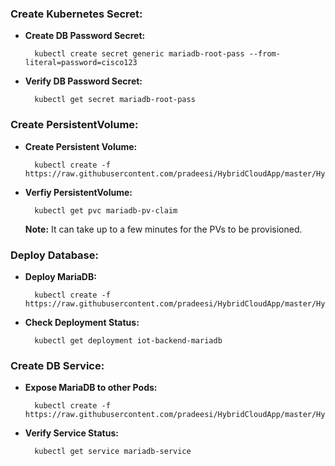 
### Create Kubernetes Secret:

* **Create DB Password Secret:**

		kubectl create secret generic mariadb-root-pass --from-literal=password=cisco123

* **Verify DB Password Secret:**

		kubectl get secret mariadb-root-pass

### Create PersistentVolume:

* **Create Persistent Volume:** 

		kubectl create -f https://raw.githubusercontent.com/pradeesi/HybridCloudApp/master/HybridCloudApp/Kubernetes/Frontend/Mariadb/mariadb_persistent_volume.yaml

* **Verfiy PersistentVolume:**

		kubectl get pvc mariadb-pv-claim
	
	**Note:** It can take up to a few minutes for the PVs to be provisioned.
	
### Deploy Database:

* **Deploy MariaDB:**

		kubectl create -f https://raw.githubusercontent.com/pradeesi/HybridCloudApp/master/HybridCloudApp/Kubernetes/Frontend/Mariadb/mariadb_deployment.yaml
		
* **Check Deployment Status:**

		kubectl get deployment iot-backend-mariadb
		
### Create DB Service:

* **Expose MariaDB to other Pods:**

		kubectl create -f https://raw.githubusercontent.com/pradeesi/HybridCloudApp/master/HybridCloudApp/Kubernetes/Frontend/Mariadb/mariadb_service.yaml
		
* **Verify Service Status:**

		kubectl get service mariadb-service


